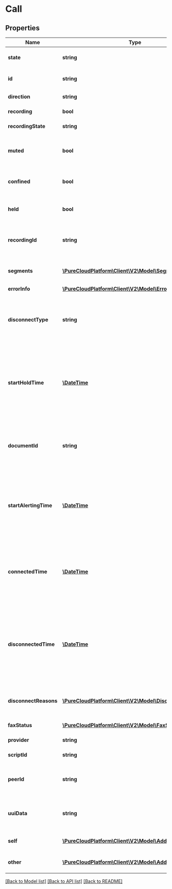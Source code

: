 # Call

## Properties
Name | Type | Description | Notes
------------ | ------------- | ------------- | -------------
**state** | **string** | The connection state of this communication. | [optional] 
**id** | **string** | A globally unique identifier for this communication. | [optional] 
**direction** | **string** | The direction of the call | [optional] 
**recording** | **bool** | True if this call is being recorded. | [optional] 
**recordingState** | **string** | State of recording on this call. | [optional] 
**muted** | **bool** | True if this call is muted so that remote participants can&#39;t hear any audio from this end. | [optional] 
**confined** | **bool** | True if this call is held and the person on this side hears hold music. | [optional] 
**held** | **bool** | True if this call is held and the person on this side hears silence. | [optional] 
**recordingId** | **string** | A globally unique identifier for the recording associated with this call. | [optional] 
**segments** | [**\PureCloudPlatform\Client\V2\Model\Segment[]**](Segment.md) | The time line of the participant&#39;s call, divided into activity segments. | [optional] 
**errorInfo** | [**\PureCloudPlatform\Client\V2\Model\ErrorBody**](ErrorBody.md) |  | [optional] 
**disconnectType** | **string** | System defined string indicating what caused the communication to disconnect. Will be null until the communication disconnects. | [optional] 
**startHoldTime** | [**\DateTime**](\DateTime.md) | The timestamp the call was placed on hold in the cloud clock if the call is currently on hold. Date time is represented as an ISO-8601 string. For example: yyyy-MM-ddTHH:mm:ss.SSSZ | [optional] 
**documentId** | **string** | If call is an outbound fax of a document from content management, then this is the id in content management. | [optional] 
**startAlertingTime** | [**\DateTime**](\DateTime.md) | The timestamp the communication has when it is first put into an alerting state. Date time is represented as an ISO-8601 string. For example: yyyy-MM-ddTHH:mm:ss.SSSZ | [optional] 
**connectedTime** | [**\DateTime**](\DateTime.md) | The timestamp when this communication was connected in the cloud clock. Date time is represented as an ISO-8601 string. For example: yyyy-MM-ddTHH:mm:ss.SSSZ | [optional] 
**disconnectedTime** | [**\DateTime**](\DateTime.md) | The timestamp when this communication disconnected from the conversation in the provider clock. Date time is represented as an ISO-8601 string. For example: yyyy-MM-ddTHH:mm:ss.SSSZ | [optional] 
**disconnectReasons** | [**\PureCloudPlatform\Client\V2\Model\DisconnectReason[]**](DisconnectReason.md) | List of reasons that this call was disconnected. This will be set once the call disconnects. | [optional] 
**faxStatus** | [**\PureCloudPlatform\Client\V2\Model\FaxStatus**](FaxStatus.md) | Extra information on fax transmission. | [optional] 
**provider** | **string** | The source provider for the call. | [optional] 
**scriptId** | **string** | The UUID of the script to use. | [optional] 
**peerId** | **string** | The id of the peer communication corresponding to a matching leg for this communication. | [optional] 
**uuiData** | **string** | User to User Information (UUI) data managed by SIP session application. | [optional] 
**self** | [**\PureCloudPlatform\Client\V2\Model\Address**](Address.md) | Address and name data for a call endpoint. | [optional] 
**other** | [**\PureCloudPlatform\Client\V2\Model\Address**](Address.md) | Address and name data for a call endpoint. | [optional] 

[[Back to Model list]](../README.md#documentation-for-models) [[Back to API list]](../README.md#documentation-for-api-endpoints) [[Back to README]](../README.md)


